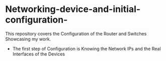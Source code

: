 # Networking-device-and-initial-configuration-
This repository covers the Configuration of the Router and Switches Showcasing my work.
* The first step of Configuration is Knowing the Network IPs and the Real Interfaces of the Devices
